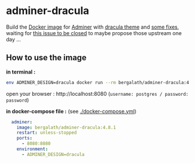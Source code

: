 # adminer-dracula

Build the [Docker image](https://hub.docker.com/r/bergalath/adminer-dracula) for [Adminer](https://github.com/vrana/adminer) with [dracula theme](https://github.com/dracula/adminer) and [some fixes](https://github.com/bergalath/dracula-adminer-theme), waiting for [this issue to be closed](https://github.com/dracula/adminer/issues/1#issuecomment-809944711) to maybe propose those upstream one day …

## How to use the image

**in terminal :**

```bash
env ADMINER_DESIGN=dracula docker run --rm bergalath/adminer-dracula:4.8.1
```

open your browser : http://localhost:8080 (`username: postgres / password: password`)

**in docker-compose file :** (see [./docker-compose.yml](docker-compose.yml))

```yaml
  adminer:
    image: bergalath/adminer-dracula:4.8.1
    restart: unless-stopped
    ports:
      - 8080:8080
    environment:
      - ADMINER_DESIGN=dracula
```
